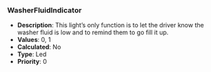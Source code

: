 ### WasherFluidIndicator

- **Description**: This light’s only function is to let the driver know the
washer fluid is low and to remind them to go fill it up.
- **Values**: 0, 1
- **Calculated**: No
- **Type**: Led
- **Priority**: 0

